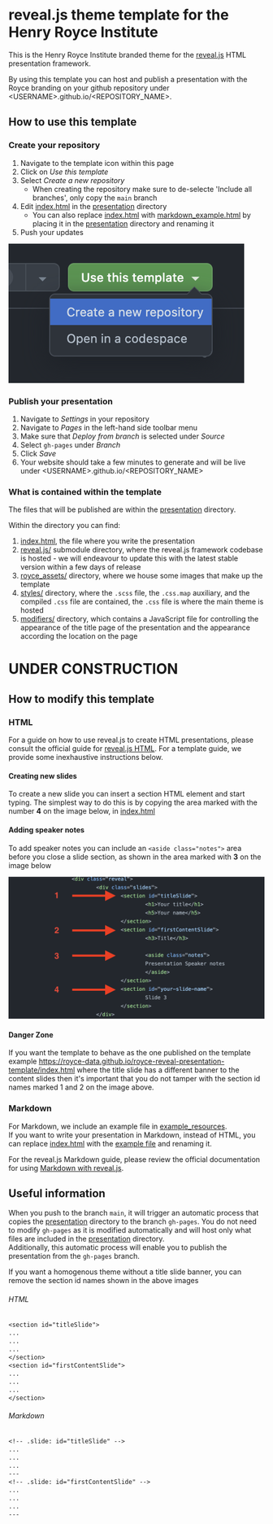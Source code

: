 # reveal.js theme template for the Henry Royce Institute

This is the Henry Royce Institute branded theme for the [reveal.js](https://revealjs.com/) HTML presentation framework.

By using this template you can host and publish a presentation with the Royce branding on your github repository under \<USERNAME\>.github.io/\<REPOSITORY_NAME\>.

## How to use this template

### Create your repository

1. Navigate to the template icon within this page
2. Click on *Use this template*
3. Select *Create a new repository*
   - When creating the repository make sure to de-selecte 'Include all branches', only copy the `main` branch
4. Edit [index.html](./presentation/index.html) in the [presentation](./presentation/) directory
   - You can also replace [index.html](./presentation/index.html) with [markdown_example.html](./example_resources/markdown_example.html) by placing it in the [presentation](./presentation/) directory and renaming it
5. Push your updates

![](./repo_images/use_template_create_repo_github.png)

### Publish your presentation

1. Navigate to *Settings* in your repository
2. Navigate to *Pages* in the left-hand side toolbar menu
3. Make sure that *Deploy from branch* is selected under *Source*
4. Select `gh-pages` under *Branch*
5. Click *Save*
6. Your website should take a few minutes to generate and will be live under \<USERNAME\>.github.io/\<REPOSITORY_NAME\>


### What is contained within the template

The files that will be published are within the [presentation](./presentation/) directory.

Within the directory you can find:

1. [index.html](./presentation/index.html), the file where you write the presentation
2. [reveal.js/](./presentation/reveal.js/) submodule directory, where the reveal.js framework codebase is hosted - we will endeavour to update this with the latest stable version within a few days of release
3. [royce_assets/](./presentation/royce_assets/) directory, where we house some images that make up the template
4. [styles/](./presentation/styles/) directory, where the `.scss` file, the `.css.map` auxiliary, and the compiled `.css` file are contained, the `.css` file is where the main theme is hosted
5. [modifiers/](/presentation/modifiers/) directory, which contains a JavaScript file for controlling the appearance of the title page of the presentation and the appearance according the location on the page

# UNDER CONSTRUCTION
## How to modify this template

### HTML

For a guide on how to use reveal.js to create HTML presentations, please consult the official guide for [reveal.js HTML](https://revealjs.com/markup/). For a template guide, we provide some inexhaustive instructions below.

#### Creating new slides

To create a new slide you can insert a section HTML element and start typing. The simplest way to do this is by copying the area marked with the number **4** on the image below, in [index.html](./presentation/index.html)

#### Adding speaker notes

To add speaker notes you can include an `<aside class="notes">` area before you close a slide section, as shown in the area marked with **3** on the image below

![An image showing where in the presentation file you can find certain html elements](./repo_images/html_template.png)

#### Danger Zone

If you want the template to behave as the one published on the template example https://royce-data.github.io/royce-reveal-presentation-template/index.html where the title slide has a different banner to the content slides then it's important that you do not tamper with the section id names marked 1 and 2 on the image above.



### Markdown

For Markdown, we include an example file in [example_resources](./example_resources/).  
If you want to write your presentation in Markdown, instead of HTML, you can replace [index.html](./presentation/index.html) with the [example file](./example_resources/markdown_example.html) and renaming it.

For the reveal.js Markdown guide, please review the official documentation for using [Markdown with reveal.js](https://revealjs.com/markdown/).

## Useful information

When you push to the branch `main`, it will trigger an automatic process that copies the [presentation](./presentation/) directory to the branch `gh-pages`. You do not need to modify `gh-pages` as it is modified automatically and will host only what files are included in the [presentation](./presentation/) directory.  
Additionally, this automatic process will enable you to publish the presentation from the `gh-pages` branch.

If you want a homogenous theme without a title slide banner, you can remove the section id names shown in the above images

###### HTML
```
<section id="titleSlide">
...
...
...
</section>
<section id="firstContentSlide">
...
...
...
</section>
```

###### Markdown

```
<!-- .slide: id="titleSlide" -->
...
...
...
---
<!-- .slide: id="firstContentSlide" -->
...
...
...
---
```